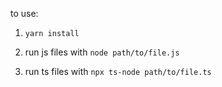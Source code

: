 to use:

1. `yarn install`

1. run js files with `node path/to/file.js`
1. run ts files with `npx ts-node path/to/file.ts`

